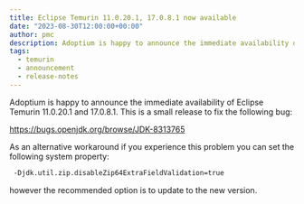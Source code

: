```yaml
---
title: Eclipse Temurin 11.0.20.1, 17.0.8.1 now available
date: "2023-08-30T12:00:00+00:00"
author: pmc
description: Adoptium is happy to announce the immediate availability of Eclipse Temurin 11.0.20.1 and 17.0.8.1. As always, all binaries are thoroughly tested and available free of charge without usage restrictions on a wide range of platforms.
tags:
  - temurin
  - announcement
  - release-notes
---
```


Adoptium is happy to announce the immediate availability of Eclipse Temurin 11.0.20.1 and
17.0.8.1. This is a small release to fix the following bug:

https://bugs.openjdk.org/browse/JDK-8313765

As an alternative workaround if you experience this problem you can set the
following system property:

```sh
 -Djdk.util.zip.disableZip64ExtraFieldValidation=true
```

however the recommended option is to update to the new version.
